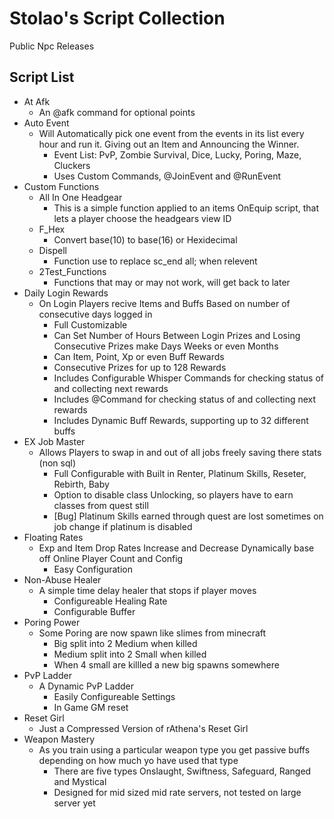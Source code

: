 Stolao's Script Collection
=======
Public Npc Releases

Script List
---------
* At Afk
    * An @afk command for optional points
* Auto Event
    * Will Automatically pick one event from the events in its list every hour and run it. Giving out an Item and Announcing the Winner.
        * Event List: PvP, Zombie Survival, Dice, Lucky, Poring, Maze, Cluckers
        * Uses Custom Commands, @JoinEvent and @RunEvent
* Custom Functions
    * All In One Headgear
        * This is a simple function applied to an items OnEquip script, that lets a player choose the headgears view ID
    * F_Hex
        * Convert base(10) to base(16) or Hexidecimal
    * Dispell
        * Function use to replace sc_end all; when relevent
    * 2Test_Functions
        * Functions that may or may not work, will get back to later
* Daily Login Rewards
    * On Login Players recive Items and Buffs Based on number of consecutive days logged in
        * Full Customizable
        * Can Set Number of Hours Between Login Prizes and Losing Consecutive Prizes make Days Weeks or even Months
        * Can Item, Point, Xp or even Buff Rewards
        * Consecutive Prizes for up to 128 Rewards
        * Includes Configurable Whisper Commands for checking status of and collecting next rewards
        * Includes @Command for checking status of and collecting next rewards
        * Includes Dynamic Buff Rewards, supporting up to 32 different buffs
* EX Job Master
    * Allows Players to swap in and out of all jobs freely saving there stats (non sql)
        * Full Configurable with Built in Renter, Platinum Skills, Reseter, Rebirth, Baby
        * Option to disable class Unlocking, so players have to earn classes from quest still
        * [Bug] Platinum Skills earned through quest are lost sometimes on job change if platinum is disabled
* Floating Rates
    * Exp and Item Drop Rates Increase and Decrease Dynamically base off Online Player Count and Config
        * Easy Configuration
* Non-Abuse Healer
    * A simple time delay healer that stops if player moves
        * Configureable Healing Rate
        * Configurable Buffer
* Poring Power
    * Some Poring are now spawn like slimes from minecraft
        * Big split into 2 Medium when killed
        * Medium split into 2 Small when killed
        * When 4 small are killled a new big spawns somewhere
* PvP Ladder
    * A Dynamic PvP Ladder
        * Easily Configureable Settings
        * In Game GM reset
* Reset Girl
    * Just a Compressed Version of rAthena's Reset Girl
* Weapon Mastery
    * As you train using a particular weapon type you get passive buffs depending on how much yo have used that type
        * There are five types Onslaught, Swiftness, Safeguard, Ranged and Mystical
        * Designed for mid sized mid rate servers, not tested on large server yet

